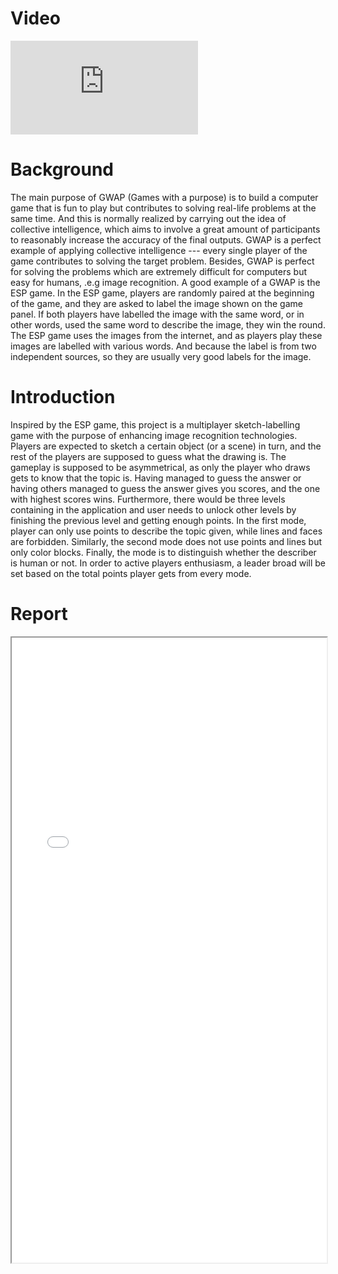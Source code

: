 Video
======
<iframe src='https://www.youtube.com/embed/g2K9TmxJ-Hg' frameborder="0" allow="accelerometer; autoplay; clipboard-write; encrypted-media; gyroscope; picture-in-picture; web-share" allowfullscreen></iframe><br/>


Background
======
The main purpose of GWAP (Games with a purpose) is to build a computer game that is fun to play but contributes to solving real-life problems at the same time. And this is normally realized by carrying out the idea of collective intelligence, which aims to involve a great amount of participants to reasonably increase the accuracy of the final outputs. GWAP is a perfect example of applying collective intelligence --- every single player of the game contributes to solving the target problem. Besides, GWAP is perfect
for solving the problems which are extremely difficult for computers but easy for humans, .e.g image recognition. A good example of a GWAP is the ESP game. In the ESP game, players are randomly paired at the beginning of the game, and they are asked to label the image shown on the game panel. If both players have labelled the image with the same word, or in other words, used the same word to describe the image, they win the round. The ESP game uses the images from the internet, and as players play these
images are labelled with various words. And because the label is from two independent sources, so they are usually very good labels for the image.

Introduction
======
Inspired by the ESP game, this project is a multiplayer sketch-labelling game with the purpose of enhancing image recognition technologies. Players are expected to sketch a certain object (or a scene) in turn, and the rest of the players are supposed to guess what the drawing is. The gameplay is supposed to be asymmetrical, as only the player who draws gets to know that the topic is. Having managed to guess the answer or having others managed to guess the answer gives you scores, and the one with highest scores wins. Furthermore, there would be three levels containing in the application and user needs to unlock other levels by finishing the previous level and getting enough points. In the first mode, player can only use points to describe the topic given, while lines and faces are forbidden. Similarly, the second mode does not use points and lines but only color blocks. Finally, the mode is to distinguish whether the describer is human or not. In order to active players enthusiasm, a leader broad will be set based on the total points player gets from every mode.

Report
======
<iframe src="/files/GWAP.pdf" width="100%" height="1000"></iframe>